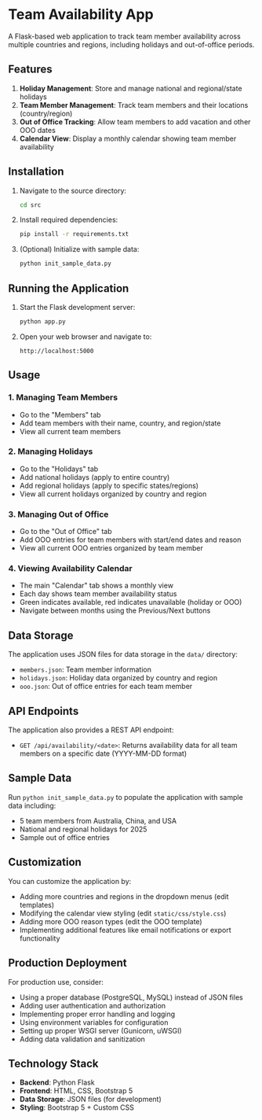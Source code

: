 # Team Availability App

A Flask-based web application to track team member availability across multiple countries and regions, including holidays and out-of-office periods.

## Features

1. **Holiday Management**: Store and manage national and regional/state holidays
2. **Team Member Management**: Track team members and their locations (country/region)
3. **Out of Office Tracking**: Allow team members to add vacation and other OOO dates
4. **Calendar View**: Display a monthly calendar showing team member availability

## Installation

1. Navigate to the source directory:
   ```bash
   cd src
   ```

2. Install required dependencies:
   ```bash
   pip install -r requirements.txt
   ```

3. (Optional) Initialize with sample data:
   ```bash
   python init_sample_data.py
   ```

## Running the Application

1. Start the Flask development server:
   ```bash
   python app.py
   ```

2. Open your web browser and navigate to:
   ```
   http://localhost:5000
   ```

## Usage

### 1. Managing Team Members
- Go to the "Members" tab
- Add team members with their name, country, and region/state
- View all current team members

### 2. Managing Holidays
- Go to the "Holidays" tab
- Add national holidays (apply to entire country)
- Add regional holidays (apply to specific states/regions)
- View all current holidays organized by country and region

### 3. Managing Out of Office
- Go to the "Out of Office" tab
- Add OOO entries for team members with start/end dates and reason
- View all current OOO entries organized by team member

### 4. Viewing Availability Calendar
- The main "Calendar" tab shows a monthly view
- Each day shows team member availability status
- Green indicates available, red indicates unavailable (holiday or OOO)
- Navigate between months using the Previous/Next buttons

## Data Storage

The application uses JSON files for data storage in the `data/` directory:
- `members.json`: Team member information
- `holidays.json`: Holiday data organized by country and region
- `ooo.json`: Out of office entries for each team member

## API Endpoints

The application also provides a REST API endpoint:
- `GET /api/availability/<date>`: Returns availability data for all team members on a specific date (YYYY-MM-DD format)

## Sample Data

Run `python init_sample_data.py` to populate the application with sample data including:
- 5 team members from Australia, China, and USA
- National and regional holidays for 2025
- Sample out of office entries

## Customization

You can customize the application by:
- Adding more countries and regions in the dropdown menus (edit templates)
- Modifying the calendar view styling (edit `static/css/style.css`)
- Adding more OOO reason types (edit the OOO template)
- Implementing additional features like email notifications or export functionality

## Production Deployment

For production use, consider:
- Using a proper database (PostgreSQL, MySQL) instead of JSON files
- Adding user authentication and authorization
- Implementing proper error handling and logging
- Using environment variables for configuration
- Setting up proper WSGI server (Gunicorn, uWSGI)
- Adding data validation and sanitization

## Technology Stack

- **Backend**: Python Flask
- **Frontend**: HTML, CSS, Bootstrap 5
- **Data Storage**: JSON files (for development)
- **Styling**: Bootstrap 5 + Custom CSS
